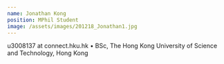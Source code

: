 ```yaml
---
name: Jonathan Kong
position: MPhil Student
image: /assets/images/201218_Jonathan1.jpg
---
```

u3008137 at connect.hku.hk
• BSc, The Hong Kong University of Science and Technology, Hong Kong
